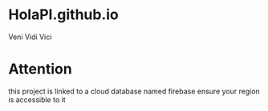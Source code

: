 # HolaPI.github.io
Veni Vidi Vici

# Attention
this project is linked to a cloud database named firebase
ensure your region is accessible to it
